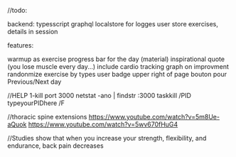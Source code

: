 //todo:

backend:
typesscript
graphql
localstore for logges user
store exercises, details in session

features:

warmup as exercise
progress bar for the day (material)
inspirational quote (you lose muscle every day...)
include cardio tracking
graph on improvment
randonmize exercise by types
user badge upper right of page
bouton pour Previous/Next day



//HELP
1-kill port 3000
netstat -ano | findstr :3000
taskkill /PID typeyourPIDhere /F

//thoracic spine extensions
https://www.youtube.com/watch?v=5m8Ue-aQuok
https://www.youtube.com/watch?v=5wv670fHuG4


 //Studies show that when you increase your strength, flexibility, and endurance, back pain decreases
